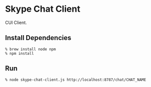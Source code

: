Skype Chat Client
=================
CUI Client.


Install Dependencies
--------------------

    % brew install node npm
    % npm install

Run
---

    % node skype-chat-client.js http://localhost:8787/chat/CHAT_NAME
